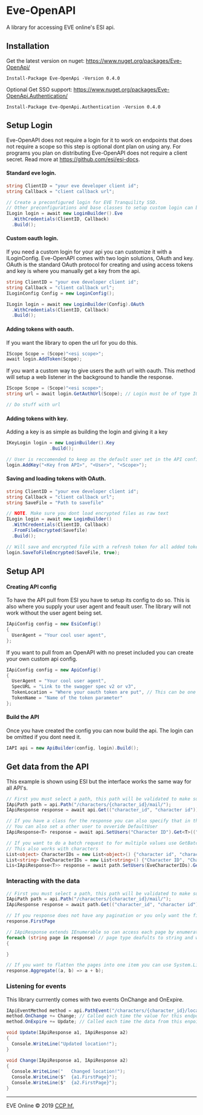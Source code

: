 # Eve-OpenAPI
A library for accessing EVE online's ESI api.

## Installation
Get the latest version on nuget: https://www.nuget.org/packages/Eve-OpenApi/ <br />
```
Install-Package Eve-OpenApi -Version 0.4.0
```
Optional
Get SSO support: https://www.nuget.org/packages/Eve-OpenApi.Authentication/ <br />
```
Install-Package Eve-OpenApi.Authentication -Version 0.4.0
```

## Setup Login

Eve-OpenAPI does not require a login for it to work on endpoints that does not require a scope so this step is optional dont plan on using any. For programs you plan on distributing Eve-OpenAPI does not require a client secret. Read more at https://github.com/esi/esi-docs.

#### Standard eve login.
```cs
string ClientID = "your eve developer client id";
string Callback = "client callback url";

// Create a preconfigured login for EVE Tranquility SSO.
// Other preconfigurations and base classes to setup custom login can be found here.
ILogin login = await new LoginBuilder().Eve
  .WithCredentials(ClientID, Callback)
  .Build();
```
#### Custom oauth login.
If you need a custom login for your api you can customize it with a ILoginConfig. Eve-OpenAPI comes with two login solutions, OAuth and key. OAuth is the standard OAuth protocol for creating and using access tokens and key is where you manually get a key from the api.
```cs
string ClientID = "your eve developer client id";
string Callback = "client callback url";
ILoginConfig Config = new LoginConfig();

ILogin login = await new LoginBuilder(Config).OAuth
  .WithCredentials(ClientID, Callback)
  .Build();
```
#### Adding tokens with oauth.
If you want the library to open the url for you do this.
```cs
IScope Scope = (Scope)"<esi scope>";
await login.AddToken(Scope);
```
If you want a custom way to give users the auth url with oauth. This method will setup a web listener in the background to handle the response.
```cs
IScope Scope = (Scope)"<esi scope>";
string url = await login.GetAuthUrl(Scope); // Login must be of type IOauthLogin

// Do stuff with url
```
#### Adding tokens with key.
Adding a key is as simple as building the login and giving it a key
```cs
IKeyLogin login = new LoginBuilder().Key
				.Build();

// User is reccomended to keep as the default user set in the API config.
login.AddKey("<Key from API>", "<User>", "<Scope>");
```

#### Saving and loading tokens with OAuth.
```cs
string ClientID = "your eve developer client id";
string Callback = "client callback url";
string SaveFile = "Path to savefile"

// NOTE. Make sure you dont load encrypted files as raw text
ILogin login = await new LoginBuilder()
  .WithCredentials(ClientID, Callback)
  .FromFileEncrypted(Savefile)
  .Build();

// Will save and encrypted file with a refresh token for all added tokens.
login.SaveToFileEncrypted(SaveFile, true);
```
## Setup API
#### Creating API config
To have the API pull from ESI you have to setup its config to do so. This is also where you supply your user agent and feault user. The library will not work without the user agent being set.
```cs
IApiConfig config = new EsiConfig()
{
  UserAgent = "Your cool user agent",
};
```
If you want to pull from an OpenAPI with no preset included you can create your own custom api config.
```cs
IApiConfig config = new ApiConfig()
{
  UserAgent = "Your cool user agent",
  SpecURL = "Link to the swagger spec v2 or v3",
  TokenLocation = "Where your oauth token are put", // This can be one of two values header or query
  TokenName = "Name of the token parameter"
};
```
#### Build the API
Once you have created the config you can now build the api. The login can be omitted if you dont need it.
```cs
IAPI api = new ApiBuilder(config, login).Build();
```
## Get data from the API
This example is shown using ESI but the interface works the same way for all API's.
```cs
// First you must select a path, this path will be validated to make sure you are using the right EsiVersion
IApiPath path = api.Path("/characters/{character_id}/mail/");
IApiResponse response = await api.Get(("character_id", "character id"));

// If you have a class for the response you can also specify that in the request.
// You can also set a other user to ovveride DefaultUser
IApiResponse<T> response = await api.SetUsers("Character ID").Get<T>(("character_id", "character id"));

// If you want to do a batch request to for multiple values use GetBatch
// This also works with characters
List<object> CharacterIDs = new List<object>() {"character id", "character id"};
List<string> EveCharacterIDs = new List<string>() {"Character ID", "Character ID"};
Lis<IApiResponse<T>> response = await path.SetUsers(EveCharacterIDs).GetBatch<T>(("character_id", CharacterIDs));
```
### Interacting with the data
```cs
// First you must select a path, this path will be validated to make sure you are using the right EsiVersion
IApiPath path = api.Path("/characters/{character_id}/mail/");
IApiResponse response = await path.Get(("character_id", "character id");

// If you response does not have any pagination or you only want the first page
response.FirstPage

// IApiResponse extends IEnumerable so can access each page by enumerating over the response.
foreach (string page in response) // page type deafults to string and will be the same as T
{

}

// If you want to flatten the pages into one item you can use System.Linq
response.Aggregate((a, b) => a + b);
```
### Listening for events
This library currrently comes with two events OnChange and OnExpire.
```cs
IApiEventMethod method = api.PathEvent("/characters/{character_id}/location/").Get(("character_id", 96037287));
method.OnChange += Change; // Called each time the value for this endpoint changes between each expire
method.OnExpire += Update; // Called each time the data from this enpoint becomes stale

void Update(IApiResponse a1, IApiResponse a2)
{
  Console.WriteLine("Updated location!");
}

void Change(IApiResponse a1, IApiResponse a2)
{
  Console.WriteLine("	Changed location!");
  Console.WriteLine($"	{a1.FirstPage}");
  Console.WriteLine($"	{a2.FirstPage}");
}
```
---

EVE Online © 2019 [CCP hf.](https://www.ccpgames.com/)
